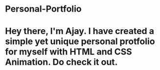 # Personal-Portfolio
# Hey there, I'm Ajay. I have created a simple yet unique personal protfolio for myself with HTML and CSS Animation. Do check it out.
